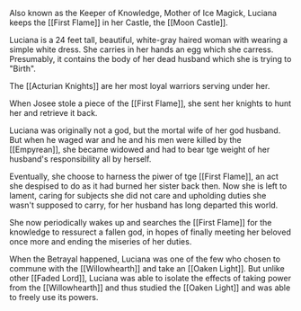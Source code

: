 Also known as the Keeper of Knowledge, Mother of Ice Magick, Luciana keeps the [[First Flame]] in her Castle, the  [[Moon Castle]].

Luciana is a 24 feet  tall, beautiful, white-gray haired woman with wearing a simple white dress. She carries in her hands an egg which she carress. Presumably, it contains the body of her dead husband which she is trying to "Birth".

The [[Acturian Knights]] are her most loyal warriors serving under her.

When Josee stole a piece of the [[First Flame]], she sent her knights to hunt her and retrieve it back.

Luciana was originally not a god, but the mortal wife of her god husband. But when he waged war and he and his men were killed by the [[Empyrean]], she became widowed and had to bear tge weight of her husband's responsibility all by herself.

Eventually, she choose to harness the piwer of tge [[First Flame]], an act she despised to do as it had burned her sister back  then. Now she is left to lament, caring for subjects she did not care and upholding duties she wasn't supposed to carry, for her husband has long departed this world.

She now periodically wakes up and searches the [[First Flame]] for the knowledge to ressurect a fallen god, in hopes of finally meeting her beloved once more and ending the miseries of her duties.

When the Betrayal happened, Luciana was one of the few who chosen to commune with the [[Willowhearth]] and take an [[Oaken Light]]. But unlike other [[Faded Lord]], Luciana was able to isolate the effects of taking power from the [[Willowhearth]] and thus studied the [[Oaken Light]] and was able to freely use its powers.


